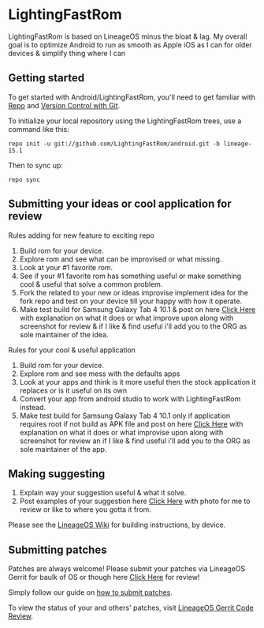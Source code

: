 
LightingFastRom
===========
LightingFastRom is based on LineageOS minus the bloat & lag. My overall goal is to optimize Android to run as smooth as Apple iOS as I can for older devices & simplify thing where I can

Getting started
---------------

To get started with Android/LightingFastRom, you'll need to get
familiar with [Repo](https://source.android.com/source/using-repo.html) and [Version Control with Git](https://source.android.com/source/version-control.html).

To initialize your local repository using the LightingFastRom trees, use a command like this:
```
repo init -u git://github.com/LightingFastRom/android.git -b lineage-15.1
```
Then to sync up:
```
repo sync
```
Submitting your ideas or cool application for review
----------------------------------------------
Rules adding for new feature to exciting repo
1. Build rom for your device.
2. Explore rom and see what can be improvised or what missing.
3. Look at your #1 favorite rom.
4. See if your #1 favorite rom has something useful or make something cool & useful that solve a common problem.
5. Fork the related to your new or ideas improvise implement idea for the fork repo and test on your device till your happy with how it operate.
6. Make test build for Samsung Galaxy Tab 4 10.1 & post on here [Click Here](https://forum.xda-developers.com/tab-4/development/samsung-galaxy-tab-4-light-project-t3877643) with explanation on what it does or what improve upon along with screenshot for review & if I like & find useful i'll add you to the ORG as sole maintainer of the idea.

Rules for your cool & useful application
1. Build rom for your device.
2. Explore rom and see mess with the defaults apps
3. Look at your apps and think is it more useful then the stock application it replaces or is it useful on its own 
5. Convert your app from android studio to work with LightingFastRom instead.
6. Make test build for Samsung Galaxy Tab 4 10.1 only if application requires root if not build as APK file and post on here [Click Here](https://forum.xda-developers.com/tab-4/development/samsung-galaxy-tab-4-light-project-t3877643) with explanation on what it does or what improvise upon along with screenshot for review an if I like & find useful i'll add you to the ORG as sole maintainer of the app.

Making suggesting
----------------------------------------------
1. Explain way your suggestion useful & what it solve.
2. Post examples of your suggestion here [Click Here](https://forum.xda-developers.com/tab-4/development/samsung-galaxy-tab-4-light-project-t3877643) with photo for me to review or like to where you gotta it from.

Please see the [LineageOS Wiki](https://wiki.lineageos.org/) for building instructions, by device.

Submitting patches
------------------
Patches are always welcome! Please submit your patches via LineageOS Gerrit for baulk of OS or though here [Click Here](https://forum.xda-developers.com/tab-4/development/samsung-galaxy-tab-4-light-project-t3877643) for review!

Simply follow our guide on [how to submit patches](https://wiki.lineageos.org/submitting-patch-howto.html).

To view the status of your and others' patches, visit [LineageOS Gerrit Code Review](https://review.lineageos.org/).
